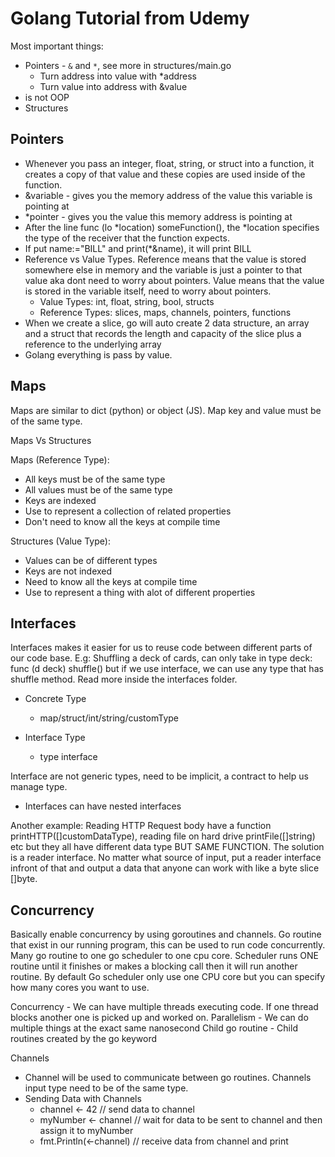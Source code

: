# Golang Tutorial from Udemy

Most important things:

- Pointers - `&` and `*`, see more in structures/main.go
  - Turn address into value with \*address
  - Turn value into address with &value
- is not OOP
- Structures

## Pointers

- Whenever you pass an integer, float, string, or struct into a function, it creates a copy of that value and these copies are used inside of the function.
- &variable - gives you the memory address of the value this variable is pointing at
- \*pointer - gives you the value this memory address is pointing at
- After the line func (lo *location) someFunction(), the *location specifies the type of the receiver that the function expects.
- If put name:="BILL" and print(\*&name), it will print BILL
- Reference vs Value Types. Reference means that the value is stored somewhere else in memory and the variable is just a pointer to that value aka dont need to worry about pointers. Value means that the value is stored in the variable itself, need to worry about pointers.
  - Value Types: int, float, string, bool, structs
  - Reference Types: slices, maps, channels, pointers, functions
- When we create a slice, go will auto create 2 data structure, an array and a struct that records the length and capacity of the slice plus a reference to the underlying array
- Golang everything is pass by value.

## Maps

Maps are similar to dict (python) or object (JS). Map key and value must be of the same type.

Maps Vs Structures

Maps (Reference Type):

- All keys must be of the same type
- All values must be of the same type
- Keys are indexed
- Use to represent a collection of related properties
- Don't need to know all the keys at compile time

Structures (Value Type):

- Values can be of different types
- Keys are not indexed
- Need to know all the keys at compile time
- Use to represent a thing with alot of different properties

## Interfaces

Interfaces makes it easier for us to reuse code between different parts of our code base. E.g:
Shuffling a deck of cards, can only take in type deck: func (d deck) shuffle() but if we use interface, we can use any type that has shuffle method. Read more inside the interfaces folder.

- Concrete Type

  - map/struct/int/string/customType

- Interface Type
  - type interface

Interface are not generic types, need to be implicit, a contract to help us manage type.

- Interfaces can have nested interfaces

Another example:
Reading HTTP Request body have a function printHTTP([]customDataType), reading file on hard drive printFile([]string) etc but they all have different data type BUT SAME FUNCTION. The solution is a reader interface. No matter what source of input, put a reader interface infront of that and output a data that anyone can work with like a byte slice []byte.

## Concurrency

Basically enable concurrency by using goroutines and channels. Go routine that exist in our running program, this can be used to run code concurrently. Many go routine to one go scheduler to one cpu core. Scheduler runs ONE routine until it finishes or makes a blocking call then it will run another routine. By default Go scheduler only use one CPU core but you can specify how many cores you want to use.

Concurrency - We can have multiple threads executing code. If one thread blocks another one is picked up and worked on.
Parallelism - We can do multiple things at the exact same nanosecond
Child go routine - Child routines created by the go keyword

Channels

- Channel will be used to communicate between go routines. Channels input type need to be of the same type.
- Sending Data with Channels
  - channel <- 42 // send data to channel
  - myNumber <- channel // wait for data to be sent to channel and then assign it to myNumber
  - fmt.Println(<-channel) // receive data from channel and print
